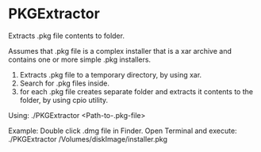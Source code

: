 # PKGExtractor
Extracts .pkg file contents to folder.

Assumes that .pkg file is a complex installer that is a xar archive and contains one or more simple .pkg installers.

1. Extracts .pkg file to a temporary directory, by using xar.
2. Search for .pkg files inside.
3. for each .pkg file creates separate folder and extracts it contents to the folder, by using cpio utility.

Using:
	./PKGExtractor <Path-to-.pkg-file>

Example:
Double click .dmg file in Finder.
Open Terminal and execute:
	./PKGExtractor /Volumes/diskImage/installer.pkg
